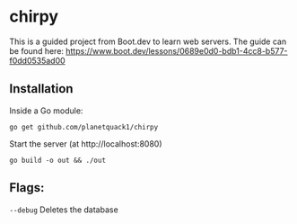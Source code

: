 # chirpy
This is a guided project from Boot.dev to learn web servers. The guide can be found here: https://www.boot.dev/lessons/0689e0d0-bdb1-4cc8-b577-f0dd0535ad00

## Installation
Inside a Go module:
```
go get github.com/planetquack1/chirpy
```
Start the server (at http://localhost:8080)
```
go build -o out && ./out
```

## Flags:
`--debug` Deletes the database
